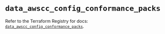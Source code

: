 # `data_awscc_config_conformance_packs`

Refer to the Terraform Registry for docs: [`data_awscc_config_conformance_packs`](https://registry.terraform.io/providers/hashicorp/awscc/0.70.0/docs/data-sources/config_conformance_packs).

